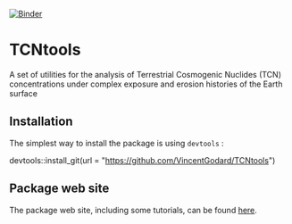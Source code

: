 [![Binder](https://mybinder.org/badge_logo.svg)](https://mybinder.org/v2/gh/VincentGodard/TCNtools/main?urlpath=rstudio)

# TCNtools

A set of utilities for the analysis of Terrestrial Cosmogenic Nuclides (TCN) concentrations under complex exposure and erosion histories of the Earth surface

## Installation
The simplest way to install the package is using `devtools` :

devtools::install_git(url = "https://github.com/VincentGodard/TCNtools")

## Package web site

The package web site, including some tutorials, can be found [here](https://vincentgodard.github.io/TCNtools/).

